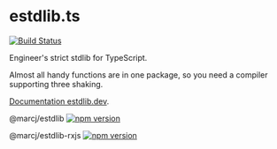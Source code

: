 # estdlib.ts

[![Build Status](https://travis-ci.com/marcj/estdlib.ts.svg?branch=master)](https://travis-ci.com/marcj/estdlib.ts)

Engineer's strict stdlib for TypeScript.

Almost all handy functions are in one package, so you need a compiler supporting three shaking.

[Documentation estdlib.dev](https://estdlib.dev/).

@marcj/estdlib  [![npm version](https://badge.fury.io/js/%40marcj%2Festdlib.svg)](https://badge.fury.io/js/%40marcj%2Festdlib)

@marcj/estdlib-rxjs [![npm version](https://badge.fury.io/js/%40marcj%2Festdlib-rxjs.svg)](https://badge.fury.io/js/%40marcj%2Festdlib-rxjs)
